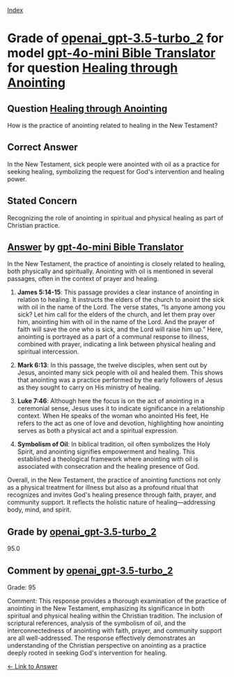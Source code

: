 
[Index](../../../../index.md)
# Grade of [openai_gpt-3.5-turbo_2](../../../grading_models/openai_gpt-3.5-turbo_2.md) for model [gpt-4o-mini Bible Translator](../../../answering_models/gpt-4o-mini_Bible_Translator.md) for question [Healing through Anointing](../../../questions/Healing_through_Anointing.md)

## Question [Healing through Anointing](../../../questions/Healing_through_Anointing.md)
How is the practice of anointing related to healing in the New Testament?

## Correct Answer
In the New Testament, sick people were anointed with oil as a practice for seeking healing, symbolizing the request for God's intervention and healing power.

## Stated Concern
Recognizing the role of anointing in spiritual and physical healing as part of Christian practice.

## [Answer](../Healing_through_Anointing.md) by [gpt-4o-mini Bible Translator](../../../answering_models/gpt-4o-mini_Bible_Translator.md)
In the New Testament, the practice of anointing is closely related to healing, both physically and spiritually. Anointing with oil is mentioned in several passages, often in the context of prayer and healing.

1. **James 5:14-15**: This passage provides a clear instance of anointing in relation to healing. It instructs the elders of the church to anoint the sick with oil in the name of the Lord. The verse states, “Is anyone among you sick? Let him call for the elders of the church, and let them pray over him, anointing him with oil in the name of the Lord. And the prayer of faith will save the one who is sick, and the Lord will raise him up.” Here, anointing is portrayed as a part of a communal response to illness, combined with prayer, indicating a link between physical healing and spiritual intercession.

2. **Mark 6:13**: In this passage, the twelve disciples, when sent out by Jesus, anointed many sick people with oil and healed them. This shows that anointing was a practice performed by the early followers of Jesus as they sought to carry on His ministry of healing.

3. **Luke 7:46**: Although here the focus is on the act of anointing in a ceremonial sense, Jesus uses it to indicate significance in a relationship context. When He speaks of the woman who anointed His feet, He refers to the act as one of love and devotion, highlighting how anointing serves as both a physical act and a spiritual expression.

4. **Symbolism of Oil**: In biblical tradition, oil often symbolizes the Holy Spirit, and anointing signifies empowerment and healing. This established a theological framework where anointing with oil is associated with consecration and the healing presence of God.

Overall, in the New Testament, the practice of anointing functions not only as a physical treatment for illness but also as a profound ritual that recognizes and invites God's healing presence through faith, prayer, and community support. It reflects the holistic nature of healing—addressing body, mind, and spirit.

## Grade by [openai_gpt-3.5-turbo_2](../../../grading_models/openai_gpt-3.5-turbo_2.md)
95.0

## Comment by [openai_gpt-3.5-turbo_2](../../../grading_models/openai_gpt-3.5-turbo_2.md)
Grade: 95

Comment: This response provides a thorough examination of the practice of anointing in the New Testament, emphasizing its significance in both spiritual and physical healing within the Christian tradition. The inclusion of scriptural references, analysis of the symbolism of oil, and the interconnectedness of anointing with faith, prayer, and community support are all well-addressed. The response effectively demonstrates an understanding of the Christian perspective on anointing as a practice deeply rooted in seeking God's intervention for healing.

[&lt;- Link to Answer](../Healing_through_Anointing.md)
